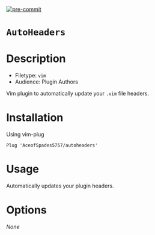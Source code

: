 [![pre-commit](https://img.shields.io/badge/pre--commit-enabled-brightgreen?logo=pre-commit&logoColor=white)](https://github.com/pre-commit/pre-commit)

# `AutoHeaders`

# Description

* Filetype: `vim`
* Audience: Plugin Authors

Vim plugin to automatically update your `.vim` file headers.

# Installation

Using vim-plug

`Plug 'AceofSpades5757/autoheaders'`

# Usage

Automatically updates your plugin headers.

# Options

_None_
